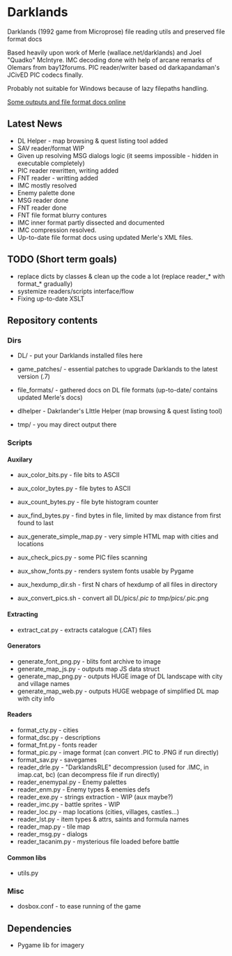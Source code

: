 # Darklands
Darklands (1992 game from Microprose) file reading utils and preserved file format docs

Based heavily upon work of Merle (wallace.net/darklands) and Joel "Quadko" McIntyre.
IMC decoding done with help of arcane remarks of Olemars from bay12forums.
PIC reader/writer based od darkapandaman's JCivED PIC codecs finally.

Probably not suitable for Windows because of lazy filepaths handling.

[Some outputs and file format docs online](http://wendigo.online-siesta.com/darklands/)

## Latest News
* DL Helper - map browsing & quest listing tool added
* SAV reader/format WIP
* Given up resolving MSG dialogs logic (it seems impossible - hidden in executable completely)
* PIC reader rewritten, writing added
* FNT reader - writting added
* IMC mostly resolved
* Enemy palette done
* MSG reader done
* FNT reader done
* FNT file format blurry contures
* IMC inner format partly dissected and documented
* IMC compression resolved.
* Up-to-date file format docs using updated Merle's XML files.

## TODO (Short term goals)
* replace dicts by classes & clean up the code a lot (replace reader_* with format_* gradually)
* systemize readers/scripts interface/flow
* Fixing up-to-date XSLT

## Repository contents

### Dirs
* DL/ - put your Darklands installed files here
* game_patches/ - essential patches to upgrade Darklands to the latest version (.7)

* file_formats/ - gathered docs on DL file formats (up-to-date/ contains updated Merle's docs)

* dlhelper - Dakrlander's LIttle Helper (map browsing & quest listing tool)

* tmp/ - you may direct output there

### Scripts
#### Auxilary
* aux_color_bits.py - file bits to ASCII
* aux_color_bytes.py - file bytes to ASCII
* aux_count_bytes.py - file byte histogram counter
* aux_find_bytes.py - find bytes in file, limited by max distance from first found to last
* aux_generate_simple_map.py - very simple HTML map with cities and locations
* aux_check_pics.py - some PIC files scanning
* aux_show_fonts.py - renders system fonts usable by Pygame

* aux_hexdump_dir.sh - first N chars of hexdump of all files in directory
* aux_convert_pics.sh - convert all DL/pics/*.pic to tmp/pics/*.pic.png

#### Extracting
* extract_cat.py - extracts catalogue (.CAT) files

#### Generators
* generate_font_png.py - blits font archive to image
* generate_map_js.py - outputs map JS data struct
* generate_map_png.py - outputs HUGE image of DL landscape with city and village names
* generate_map_web.py - outputs HUGE webpage of simplified DL map with city info

#### Readers
* format_cty.py - cities
* format_dsc.py - descriptions
* format_fnt.py - fonts reader
* format_pic.py - image format (can convert .PIC to .PNG if run directly)
* format_sav.py - savegames
* reader_drle.py - "DarklandsRLE" decompression (used for .IMC, in imap.cat, bc) (can decompress file if run directly)
* reader_enemypal.py - Enemy palettes
* reader_enm.py - Enemy types & enemies defs
* reader_exe.py - strings extraction - WIP (aux maybe?)
* reader_imc.py - battle sprites - WIP
* reader_loc.py - map locations (cities, villages, castles...)
* reader_lst.py - item types & attrs, saints and formula names
* reader_map.py - tile map
* reader_msg.py - dialogs
* reader_tacanim.py - mysterious file loaded before battle

#### Common libs
* utils.py


### Misc
* dosbox.conf - to ease running of the game

## Dependencies
* Pygame lib for imagery

